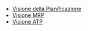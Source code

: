 - [Visione della Pianificazione](Sorgenti/MB/DOC_VIS/M5_001)
- [Visione MRP](Sorgenti/MB/DOC_VIS/M5_002)
- [Visione ATP](Sorgenti/MB/DOC_VIS/M5_003)
